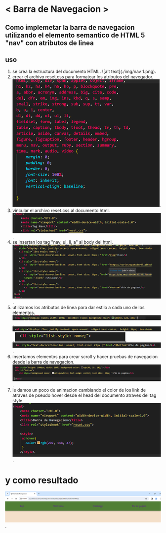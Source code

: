 # < Barra de Navegacion >


## Como implemetar la barra de navegacion utilizando el elemento semantico de HTML 5 "nav" con atributos de linea

## uso

1. se crea la estructura del documento HTML.
   ![alt text](./img/nav 1.png).
2. crear el archivo reset.css para formatear los atributos del navegador.
   ![alt text](./img/nav2.png).
3. vincular el archivo reset.css al documento html.  
   ![alt text](./img/nav3.png).
4. se insertan los tag "nav, ul, li, a" al body del html.
   ![alt text](./img/nav4.png). 
5. utilizamos los atributos de linea para dar estilo a cada uno de los elementos.
   ![alt text](./img/nav5.png),
   ![alt text](./img/nav6.png),
   ![alt text](./img/nav7.png),
   ![alt text](./img/nav8.png).
6. insertamos elementos para crear scroll y hacer pruebas de navegacion desde la barra de navegacion.
   ![alt text](./img/nav9.png).
7. le damos un poco de animacion cambiando el color de los link de atraves de pseudo hover desde el head del documento atraves del tag style.
   ![alt text](./img/nav10.png).

# y como resultado 
   ![alt text](./img/resultado.png).


